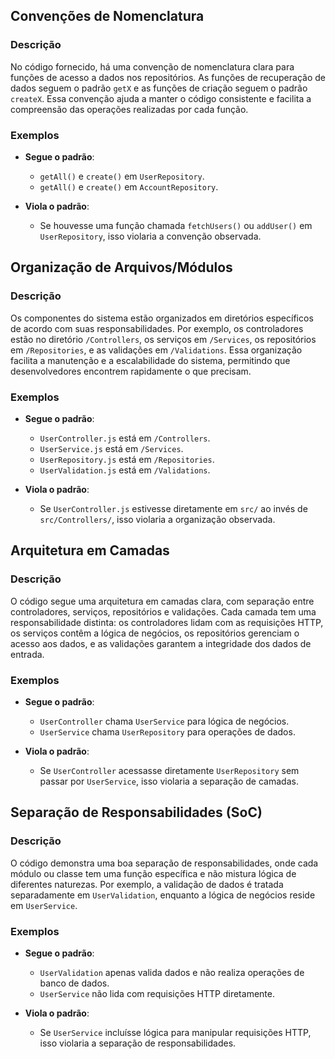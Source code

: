 ## Convenções de Nomenclatura

### Descrição

No código fornecido, há uma convenção de nomenclatura clara para funções de acesso a dados nos repositórios. As funções de recuperação de dados seguem o padrão `getX` e as funções de criação seguem o padrão `createX`. Essa convenção ajuda a manter o código consistente e facilita a compreensão das operações realizadas por cada função.

### Exemplos

- **Segue o padrão**: 
  - `getAll()` e `create()` em `UserRepository`.
  - `getAll()` e `create()` em `AccountRepository`.

- **Viola o padrão**: 
  - Se houvesse uma função chamada `fetchUsers()` ou `addUser()` em `UserRepository`, isso violaria a convenção observada.

## Organização de Arquivos/Módulos

### Descrição

Os componentes do sistema estão organizados em diretórios específicos de acordo com suas responsabilidades. Por exemplo, os controladores estão no diretório `/Controllers`, os serviços em `/Services`, os repositórios em `/Repositories`, e as validações em `/Validations`. Essa organização facilita a manutenção e a escalabilidade do sistema, permitindo que desenvolvedores encontrem rapidamente o que precisam.

### Exemplos

- **Segue o padrão**: 
  - `UserController.js` está em `/Controllers`.
  - `UserService.js` está em `/Services`.
  - `UserRepository.js` está em `/Repositories`.
  - `UserValidation.js` está em `/Validations`.

- **Viola o padrão**: 
  - Se `UserController.js` estivesse diretamente em `src/` ao invés de `src/Controllers/`, isso violaria a organização observada.

## Arquitetura em Camadas

### Descrição

O código segue uma arquitetura em camadas clara, com separação entre controladores, serviços, repositórios e validações. Cada camada tem uma responsabilidade distinta: os controladores lidam com as requisições HTTP, os serviços contêm a lógica de negócios, os repositórios gerenciam o acesso aos dados, e as validações garantem a integridade dos dados de entrada.

### Exemplos

- **Segue o padrão**: 
  - `UserController` chama `UserService` para lógica de negócios.
  - `UserService` chama `UserRepository` para operações de dados.

- **Viola o padrão**: 
  - Se `UserController` acessasse diretamente `UserRepository` sem passar por `UserService`, isso violaria a separação de camadas.

## Separação de Responsabilidades (SoC)

### Descrição

O código demonstra uma boa separação de responsabilidades, onde cada módulo ou classe tem uma função específica e não mistura lógica de diferentes naturezas. Por exemplo, a validação de dados é tratada separadamente em `UserValidation`, enquanto a lógica de negócios reside em `UserService`.

### Exemplos

- **Segue o padrão**: 
  - `UserValidation` apenas valida dados e não realiza operações de banco de dados.
  - `UserService` não lida com requisições HTTP diretamente.

- **Viola o padrão**: 
  - Se `UserService` incluísse lógica para manipular requisições HTTP, isso violaria a separação de responsabilidades.
